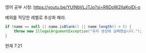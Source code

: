 영어 공부 시청: https://youtu.be/YUlNbVLJTJo?si=R8DoW2IIaKoIDi-o

예외를 적당한 레벨로 추상화 해라.
```java
if (name == null || name.isBlank() || name.length() > 5) {  
    throw new IllegalArgumentException("유저 생성에 실패했습니다.");  
}
```


현재 7:21